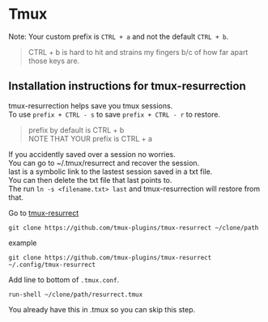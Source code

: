 # Tmux

Note: Your custom prefix is `CTRL + a` and not the default `CTRL + b`.  
> CTRL + b is hard to hit and strains my fingers b/c of how far apart those keys are.

## Installation instructions for tmux-resurrection

tmux-resurrection helps save you tmux sessions.  
To use `prefix + CTRL - s` to save `prefix + CTRL - r` to restore.  
> prefix by default is CTRL + b  
> NOTE THAT YOUR prefix is CTRL + a

If you accidently saved over a session no worries.  
You can go to ~/.tmux/resurrect and recover the session.  
last is a symbolic link to the lastest session saved in a txt file.  
You can then delete the txt file that last points to.  
The run `ln -s <filename.txt> last` and tmux-resurrection will restore from that.

Go to [tmux-resurrect](https://github.com/tmux-plugins/tmux-resurrect)

```
git clone https://github.com/tmux-plugins/tmux-resurrect ~/clone/path
```

example

```
git clone https://github.com/tmux-plugins/tmux-resurrect ~/.config/tmux-resurrect
```

Add line to bottom of `.tmux.conf`.

```
run-shell ~/clone/path/resurrect.tmux
```

You already have this in .tmux so you can skip this step.
